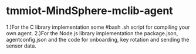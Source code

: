 # tmmiot-MindSphere-mclib-agent
1.)For the C library implementation some #bash .sh script for compiling your own agent.
2.)For the Node.js library implementation the package.json, agentconfig.json and the code for onboarding, key rotation and sending the sensor data.
